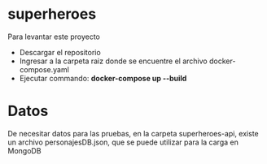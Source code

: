 # superheroes

Para levantar este proyecto
 - Descargar el repositorio
 - Ingresar a la carpeta raiz donde se encuentre el archivo docker-compose.yaml
 - Ejecutar commando: <b>docker-compose up --build</b>

# Datos
De necesitar datos para las pruebas, en la carpeta superheroes-api, existe un archivo personajesDB.json, que se puede utilizar para la carga en MongoDB
